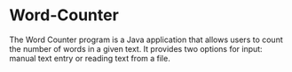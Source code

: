 # Word-Counter
The Word Counter program is a Java application that allows users to count the number of words in a given text.  It provides two options for input: manual text entry or reading text from a file. 
